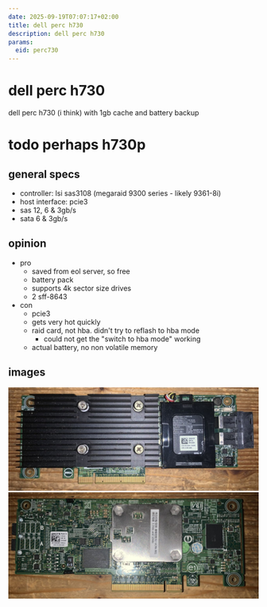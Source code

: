 ```yaml
---
date: 2025-09-19T07:07:17+02:00
title: dell perc h730
description: dell perc h730
params:
  eid: perc730
---
```

# dell perc h730
dell perc h730 (i think) with 1gb cache and battery backup

# todo perhaps h730p

## general specs
* controller: lsi sas3108 (megaraid 9300 series - likely 9361-8i)
* host interface: pcie3
* sas 12, 6 & 3gb/s
* sata 6 & 3gb/s

## opinion

* pro
  * saved from eol server, so free
  * battery pack
  * supports 4k sector size drives
  * 2 sff-8643
* con
  * pcie3
  * gets very hot quickly
  * raid card, not hba. didn't try to reflash to hba mode
    * could not get the "switch to hba mode" working
  * actual battery, no non volatile memory

## images
![front](h730f.jpg)
![back](h730b.jpg)

